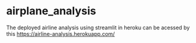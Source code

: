 # airplane_analysis
The deployed airline analysis using streamlit in heroku can be acessed by this  https://airline-analysis.herokuapp.com/
